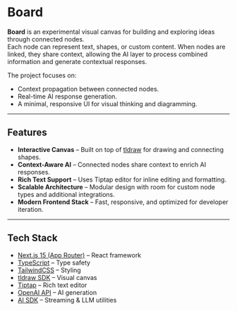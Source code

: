 # Board

**Board** is an experimental visual canvas for building and exploring ideas through connected nodes.  
Each node can represent text, shapes, or custom content. When nodes are linked, they share context, allowing the AI layer to process combined information and generate contextual responses.  

The project focuses on:  
- Context propagation between connected nodes.  
- Real-time AI response generation.  
- A minimal, responsive UI for visual thinking and diagramming.  

---

## Features

- **Interactive Canvas** – Built on top of [tldraw](https://tldraw.dev) for drawing and connecting shapes.  
- **Context-Aware AI** – Connected nodes share context to enrich AI responses.  
- **Rich Text Support** – Uses Tiptap editor for inline editing and formatting.  
- **Scalable Architecture** – Modular design with room for custom node types and additional integrations.  
- **Modern Frontend Stack** – Fast, responsive, and optimized for developer iteration.  

---

## Tech Stack

- [Next.js 15 (App Router)](https://nextjs.org/) – React framework  
- [TypeScript](https://www.typescriptlang.org/) – Type safety  
- [TailwindCSS](https://tailwindcss.com/) – Styling  
- [tldraw SDK](https://tldraw.dev) – Visual canvas  
- [Tiptap](https://tiptap.dev/) – Rich text editor  
- [OpenAI API](https://platform.openai.com/) – AI generation  
- [AI SDK](https://github.com/vercel/ai) – Streaming & LLM utilities  

